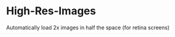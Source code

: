 High-Res-Images
===============

Automatically load 2x images in half the space (for retina screens)
